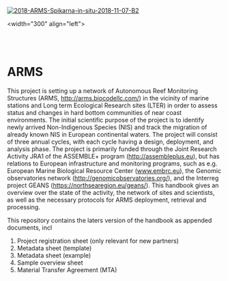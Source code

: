 <a href="https://ibb.co/2jdFhyW"><img src="https://i.ibb.co/vJkcqHV/2018-ARMS-Spikarna-in-situ-2018-11-07-B2.jpg" alt="2018-ARMS-Spikarna-in-situ-2018-11-07-B2" border="0"></a >

<width="300" align="left">
</p>

<br/><br/>

# ARMS
This project is setting up a network of Autonomous Reef Monitoring Structures (ARMS, http://arms.biocodellc.com/) in the vicinity of marine stations and Long term Ecological Research sites (LTER) in order to assess status and changes in hard bottom communities of near coast environments. The initial scientific purpose of the project is to identify newly arrived Non-Indigenous Species (NIS) and track the migration of already known NIS in European continental waters. The project will consist of three annual cycles, with each cycle having a design, deployment, and analysis phase. The project is primarily funded through the Joint Research Activity JRA1 of the ASSEMBLE+ program (http://assembleplus.eu), but has relations to European infrastructure and monitoring programs, such as e.g. European Marine Biological Resource Center (www.embrc.eu), the Genomic observatories network (http://genomicobservatories.org/), and the Interreg project GEANS (https://northsearegion.eu/geans/). This handbook gives an overview over the state of the activity, the network of sites and scientists, as well as the necessary protocols for ARMS deployment, retrieval and processing. 

This repository contains the laters version of the handbook as appended documents, incl
1.	Project registration sheet (only relevant for new partners)
2.	Metadata sheet (template) 
3.	Metadata sheet (example)
4.	Sample overview sheet
5.	Material Transfer Agreement (MTA)

